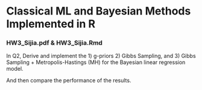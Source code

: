 # Classical ML and Bayesian Methods Implemented in R

### HW3_Sijia.pdf & HW3_Sijia.Rmd

In Q2, Derive and implement the 1) g-priors 2) Gibbs Sampling, and 3) Gibbs Sampling + Metropolis-Hastings (MH) for the Bayesian linear regression model.

And then compare the performance of the results.



